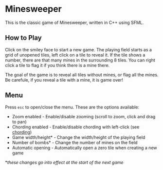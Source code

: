 # Minesweeper

This is the classic game of Minesweeper, written in C++ using SFML. 

## How to Play

Click on the smiley face to start a new game. The playing field starts as a grid of unopened tiles, left click on a tile to reveal it. If the tile shows a number, there are that many mines in the surrounding 8 tiles. You can right click a tile to flag it if you think there is a mine there. 

The goal of the game is to reveal all tiles without mines, or flag all the mines. Be carefule, if you reveal a tile with a mine, it is game over!

## Menu

Press `esc` to open/close the menu. These are the options available:

- Zoom enabled - Enable/disable zooming (scroll to zoom, click and drag to pan)
- Chording enabled - Enable/disable chording with left-click (see [chording](https://en.wikipedia.org/wiki/Chording#Minesweeper_tactic))
- Game width/height* - Change the width/height of the playing field
- Number of bombs* - Change the number of mines on the field
- Automatic opening - Automatically open a zero tile when creating a new game

\**these changes go into effect at the start of the next game*